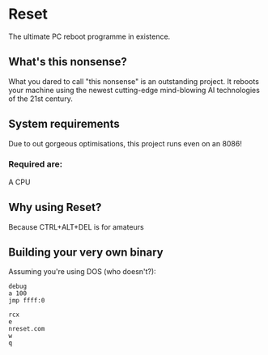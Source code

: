 # Reset
The ultimate PC reboot programme in existence. 
## What's this nonsense?
What you dared to call "this nonsense" is an outstanding project. It reboots your machine using the newest cutting-edge mind-blowing AI technologies of the 21st century. 

## System requirements
Due to out gorgeous optimisations, this project runs even on an 8086!

### Required are:

A CPU

## Why using Reset?
Because CTRL+ALT+DEL is for amateurs

## Building your very own binary

Assuming you're using DOS (who doesn't?):

```
debug
a 100
jmp ffff:0

rcx
e
nreset.com
w
q
```
